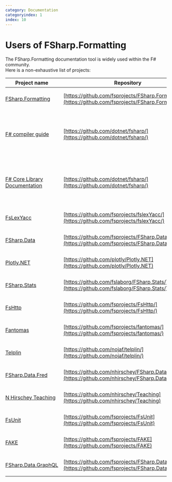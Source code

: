 ```yaml
---
category: Documentation
categoryindex: 1
index: 10
---
```

# Users of FSharp.Formatting

The FSharp.Formatting documentation tool is widely used within the F# community.  
Here is a non-exhaustive list of projects:

<!-- temporary -->
<style>
table { table-layout: fixed; }
tr td { padding: 15px 0; }
tr td p { margin: 0 }
tr th:first-child, tr td:first-child { width: 20%; }
tr th:last-child, tr td:last-child { width: 35% }
</style>

| Project name                                                                |   | Repository                                                                                             | Note                                                                                                                                               |
|-----------------------------------------------------------------------------|:--|--------------------------------------------------------------------------------------------------------|----------------------------------------------------------------------------------------------------------------------------------------------------|
| [FSharp.Formatting](https://fsprojects.github.io/FSharp.Formatting/)        |   | [https://github.com/fsprojects/FSharp.Formatting/](https://github.com/fsprojects/FSharp.Formatting/)   |                                                                                                                                                    |
| [F# compiler guide](https://fsharp.github.io/fsharp-compiler-docs/)         |   | [https://github.com/dotnet/fsharp/](https://github.com/dotnet/fsharp/)                                 | The documentation is generated and published from [https://github.com/fsharp/fsharp-compiler-docs](https://github.com/fsharp/fsharp-compiler-docs) |
| [F# Core Library Documentation](https://fsharp.github.io/fsharp-core-docs/) |   | [https://github.com/dotnet/fsharp/](https://github.com/dotnet/fsharp/)                                 | The documentation is generated and published from [https://github.com/fsharp/fsharp-core-docs](https://github.com/fsharp/fsharp-core-docs)         |
| [FsLexYacc](https://fsprojects.github.io/FsLexYacc)                         |   | [https://github.com/fsprojects/fslexYacc/](https://github.com/fsprojects/fslexYacc/)                   |                                                                                                                                                    |
| [FSharp.Data](https://fsprojects.github.io/FSharp.Data/)                    |   | [https://github.com/fsprojects/FSharp.Data/](https://github.com/fsprojects/FSharp.Data/)               |                                                                                                                                                    |
| [Plotly.NET](https://plotly.net/)                                           |   | [https://github.com/plotly/Plotly.NET](https://github.com/plotly/Plotly.NET)                           |                                                                                                                                                    |
| [FSharp.Stats](https://fslab.org/FSharp.Stats/)                             |   | [https://github.com/fslaborg/FSharp.Stats/](https://github.com/fslaborg/FSharp.Stats/)                 |                                                                                                                                                    |
| [FsHttp](https://fsprojects.github.io/FsHttp/)                              |   | [https://github.com/fsprojects/FsHttp/](https://github.com/fsprojects/FsHttp/)                         |                                                                                                                                                    |
| [Fantomas](https://fsprojects.github.io/fantomas/docs/)                     |   | [https://github.com/fsprojects/fantomas/](https://github.com/fsprojects/fantomas/)                     |                                                                                                                                                    |
| [Telplin](https://nojaf.com/telplin/docs/)                                  |   | [https://github.com/nojaf/telplin/](https://github.com/nojaf/telplin/)                                 |                                                                                                                                                    |
| [FSharp.Data.Fred](https://github.com/nhirschey/FSharp.Data.Fred/)          |   | [https://github.com/nhirschey/FSharp.Data.Fred/](https://github.com/nhirschey/FSharp.Data.Fred/)       |                                                                                                                                                    |
| [N Hirschey Teaching](https://nhirschey.github.io/Teaching/)                |   | [https://github.com/nhirschey/Teaching](https://github.com/nhirschey/Teaching)                         |                                                                                                                                                    |
| [FsUnit](https://fsprojects.github.io/FsUnit/)                              |   | [https://github.com/fsprojects/FsUnit](https://github.com/fsprojects/FsUnit)                           |                                                                                                                                                    |
| [FAKE](https://fake.build/)                                                 |   | [https://github.com/fsprojects/FAKE](https://github.com/fsprojects/FAKE)                               |                                                                                                                                                    |
| [FSharp.Data.GraphQL](https://fsprojects.github.io/FSharp.Data.GraphQL/)    |   | [https://github.com/fsprojects/FSharp.Data.GraphQL](https://github.com/fsprojects/FSharp.Data.GraphQL) |                                                                                                                                                    |
